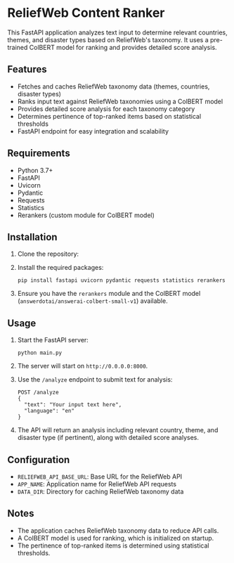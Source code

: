 # ReliefWeb Content Ranker

This FastAPI application analyzes text input to determine relevant countries, themes, and disaster types based on ReliefWeb's taxonomy. It uses a pre-trained ColBERT model for ranking and provides detailed score analysis.

## Features

- Fetches and caches ReliefWeb taxonomy data (themes, countries, disaster types)
- Ranks input text against ReliefWeb taxonomies using a ColBERT model
- Provides detailed score analysis for each taxonomy category
- Determines pertinence of top-ranked items based on statistical thresholds
- FastAPI endpoint for easy integration and scalability

## Requirements

- Python 3.7+
- FastAPI
- Uvicorn
- Pydantic
- Requests
- Statistics
- Rerankers (custom module for ColBERT model)

## Installation

1. Clone the repository:
2. Install the required packages:
   ```
   pip install fastapi uvicorn pydantic requests statistics rerankers
   ```

3. Ensure you have the `rerankers` module and the ColBERT model (`answerdotai/answerai-colbert-small-v1`) available.

## Usage

1. Start the FastAPI server:
   ```
   python main.py
   ```

2. The server will start on `http://0.0.0.0:8000`.

3. Use the `/analyze` endpoint to submit text for analysis:
   ```
   POST /analyze
   {
     "text": "Your input text here",
     "language": "en"
   }
   ```

4. The API will return an analysis including relevant country, theme, and disaster type (if pertinent), along with detailed score analyses.

## Configuration

- `RELIEFWEB_API_BASE_URL`: Base URL for the ReliefWeb API
- `APP_NAME`: Application name for ReliefWeb API requests
- `DATA_DIR`: Directory for caching ReliefWeb taxonomy data

## Notes

- The application caches ReliefWeb taxonomy data to reduce API calls.
- A ColBERT model is used for ranking, which is initialized on startup.
- The pertinence of top-ranked items is determined using statistical thresholds.
